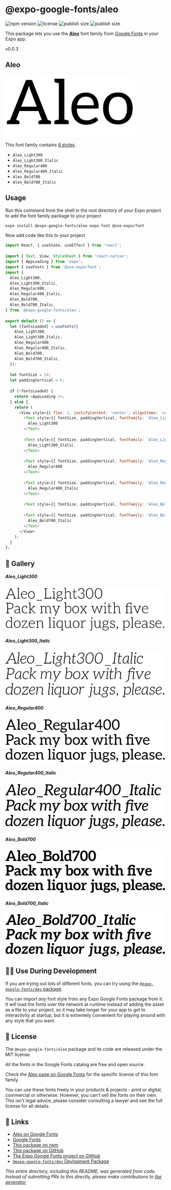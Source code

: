 # @expo-google-fonts/aleo

![npm version](https://flat.badgen.net/npm/v/@expo-google-fonts/aleo)
![license](https://flat.badgen.net/github/license/expo/google-fonts)
![publish size](https://flat.badgen.net/packagephobia/install/@expo-google-fonts/aleo)
![publish size](https://flat.badgen.net/packagephobia/publish/@expo-google-fonts/aleo)

This package lets you use the [**Aleo**](https://fonts.google.com/specimen/Aleo) font family from [Google Fonts](https://fonts.google.com/) in your Expo app.

v0.0.3

## Aleo

![Aleo](./font-family.png)

This font family contains [6 styles](#-gallery).

- `Aleo_Light300`
- `Aleo_Light300_Italic`
- `Aleo_Regular400`
- `Aleo_Regular400_Italic`
- `Aleo_Bold700`
- `Aleo_Bold700_Italic`

## Usage

Run this command from the shell in the root directory of your Expo project to add the font family package to your project
```sh
expo install @expo-google-fonts/aleo expo-font @use-expo/font
```

Now add code like this to your project
```js
import React, { useState, useEffect } from 'react';

import { Text, View, StyleSheet } from 'react-native';
import { AppLoading } from 'expo';
import { useFonts } from '@use-expo/font';
import {
  Aleo_Light300,
  Aleo_Light300_Italic,
  Aleo_Regular400,
  Aleo_Regular400_Italic,
  Aleo_Bold700,
  Aleo_Bold700_Italic,
} from '@expo-google-fonts/aleo';

export default () => {
  let [fontsLoaded] = useFonts({
    Aleo_Light300,
    Aleo_Light300_Italic,
    Aleo_Regular400,
    Aleo_Regular400_Italic,
    Aleo_Bold700,
    Aleo_Bold700_Italic,
  });

  let fontSize = 24;
  let paddingVertical = 6;

  if (!fontsLoaded) {
    return <AppLoading />;
  } else {
    return (
      <View style={{ flex: 1, justifyContent: 'center', alignItems: 'center' }}>
        <Text style={{ fontSize, paddingVertical, fontFamily: 'Aleo_Light300' }}>
          Aleo_Light300
        </Text>

        <Text style={{ fontSize, paddingVertical, fontFamily: 'Aleo_Light300_Italic' }}>
          Aleo_Light300_Italic
        </Text>

        <Text style={{ fontSize, paddingVertical, fontFamily: 'Aleo_Regular400' }}>
          Aleo_Regular400
        </Text>

        <Text style={{ fontSize, paddingVertical, fontFamily: 'Aleo_Regular400_Italic' }}>
          Aleo_Regular400_Italic
        </Text>

        <Text style={{ fontSize, paddingVertical, fontFamily: 'Aleo_Bold700' }}>Aleo_Bold700</Text>

        <Text style={{ fontSize, paddingVertical, fontFamily: 'Aleo_Bold700_Italic' }}>
          Aleo_Bold700_Italic
        </Text>
      </View>
    );
  }
};

```

## 🔡 Gallery

##### Aleo_Light300
![Aleo_Light300](./8844034f7614859b836238cb530853c190b011335edbfc9fd9dbb15669134bcb.ttf.png)

##### Aleo_Light300_Italic
![Aleo_Light300_Italic](./9d41d1b8e554c18ef31b39cd96576f58048ab1dacd1e03dd349c3f471917ab43.ttf.png)

##### Aleo_Regular400
![Aleo_Regular400](./4124c4a19546d618079ccad928418735907b0eff5c68a0faf16b8fd3ec1d5bc2.ttf.png)

##### Aleo_Regular400_Italic
![Aleo_Regular400_Italic](./7662bf685a6bddd2908c8392229aac54817f3666c9915cec596880a13eef66c9.ttf.png)

##### Aleo_Bold700
![Aleo_Bold700](./d20df7d3bc69a847115b4c7f6de4db4d8aa878a8ad3ccc70a83b9beb9d29826c.ttf.png)

##### Aleo_Bold700_Italic
![Aleo_Bold700_Italic](./0277e97f9c04c3812b3987b151b56953251d09574f7f649b461074b2439a4026.ttf.png)


## 👩‍💻 Use During Development

If you are trying out lots of different fonts, you can try using the [`@expo-google-fonts/dev` package](https://github.com/expo/google-fonts/tree/master/font-packages/dev#readme).

You can import *any* font style from any Expo Google Fonts package from it. It will load the fonts
over the network at runtime instead of adding the asset as a file to your project, so it may take longer
for your app to get to interactivity at startup, but it is extremely convenient
for playing around with any style that you want.

## 📖 License

The `@expo-google-fonts/aleo` package and its code are released under the MIT license.

All the fonts in the Google Fonts catalog are free and open source.

Check the [Aleo page on Google Fonts](https://fonts.google.com/specimen/Aleo) for the specific license of this font family.

You can use these fonts freely in your products & projects - print or digital, commercial or otherwise. However, you can't sell the fonts on their own. This isn't legal advice, please consider consulting a lawyer and see the full license for all details.

## 🔗 Links

- [Aleo on Google Fonts](https://fonts.google.com/specimen/Aleo)
- [Google Fonts](https://fonts.google.com/)
- [This package on npm](https://www.npmjs.com/package/@expo-google-fonts/aleo)
- [This package on GitHub](https://github.com/expo/google-fonts/tree/master/font-packages/aleo)
- [The Expo Google Fonts project on GitHub](https://github.com/expo/google-fonts)
- [`@expo-google-fonts/dev` Devlopment Package](https://github.com/expo/google-fonts/tree/master/font-packages/dev)


*This entire directory, including this README, was generated from code. Instead of submitting PRs to this directly, please make contributions to [the generator](https://github.com/expo/google-fonts/tree/master/packages/generator)*
